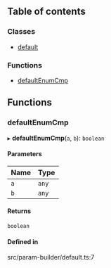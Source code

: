 ## Table of contents

### Classes

- [default](../../classes/Class-default)

### Functions

- [defaultEnumCmp](./default#defaultenumcmp)

## Functions

### defaultEnumCmp

▸ **defaultEnumCmp**(`a`, `b`): `boolean`

#### Parameters

| Name | Type |
| :------ | :------ |
| `a` | `any` |
| `b` | `any` |

#### Returns

`boolean`

#### Defined in

src/param-builder/default.ts:7
